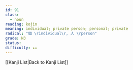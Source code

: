 ```yaml
---
id: 91
class:
  - noun
reading: kojin
meaning: individual; private person; personal; private
radical: "個 \rindividual\r, 人 \rperson"
grade: N3
status:
difficulty: ★★
---
```

[[Kanji List|Back to Kanji List]]